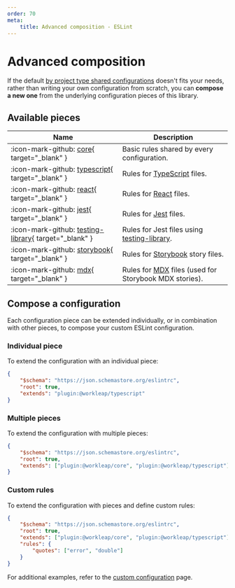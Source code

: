 ```yaml
---
order: 70
meta:
    title: Advanced composition - ESLint
---
```


# Advanced composition

If the default [by project type shared configurations](/eslint/#available-configurations) doesn't fits your needs, rather than writing your own configuration from scratch, you can **compose a new one** from the underlying configuration pieces of this library.

## Available pieces

| Name | Description |
| ---  | --- |
| :icon-mark-github: [core](https://github.com/gsoft-inc/wl-web-configs/blob/main/packages/eslint-plugin/lib/config/core.ts){ target="_blank" } | Basic rules shared by every configuration. |
| :icon-mark-github: [typescript](https://github.com/gsoft-inc/wl-web-configs/blob/main/packages/eslint-plugin/lib/config/typescript.ts){ target="_blank" } | Rules for [TypeScript](https://www.typescriptlang.org/) files. |
| :icon-mark-github: [react](https://github.com/gsoft-inc/wl-web-configs/blob/main/packages/eslint-plugin/lib/config/react.ts){ target="_blank" } | Rules for [React](https://react.dev/) files. |
| :icon-mark-github: [jest](https://github.com/gsoft-inc/wl-web-configs/blob/main/packages/eslint-plugin/lib/config/jest.ts){ target="_blank" } | Rules for [Jest](https://jestjs.io/) files. |
| :icon-mark-github: [testing-library](https://github.com/gsoft-inc/wl-web-configs/blob/main/packages/eslint-plugin/lib/config/testing-library.ts){ target="_blank" } | Rules for Jest files using [testing-library](https://testing-library.com/). |
| :icon-mark-github: [storybook](https://github.com/gsoft-inc/wl-web-configs/blob/main/packages/eslint-plugin/lib/config/storybook.ts){ target="_blank" } | Rules for [Storybook](https://storybook.js.org/) story files. |
| :icon-mark-github: [mdx](https://github.com/gsoft-inc/wl-web-configs/blob/main/packages/eslint-plugin/lib/config/mdx.ts){ target="_blank" } | Rules for [MDX](https://mdxjs.com/) files (used for Storybook MDX stories). |

## Compose a configuration

Each configuration piece can be extended individually, or in combination with other pieces, to compose your custom ESLint configuration.

### Individual piece

To extend the configuration with an individual piece:

```json #4
{
    "$schema": "https://json.schemastore.org/eslintrc",
    "root": true,
    "extends": "plugin:@workleap/typescript"
}
```

### Multiple pieces

To extend the configuration with multiple pieces:

```json #4
{
    "$schema": "https://json.schemastore.org/eslintrc",
    "root": true,
    "extends": ["plugin:@workleap/core", "plugin:@workleap/typescript"]
}
```

### Custom rules

To extend the configuration with pieces and define custom rules:

```json #5-7
{
    "$schema": "https://json.schemastore.org/eslintrc",
    "root": true,
    "extends": ["plugin:@workleap/core", "plugin:@workleap/typescript"],
    "rules": {
        "quotes": ["error", "double"]
    }
}
```

For additional examples, refer to the [custom configuration](custom-configuration.md) page.

